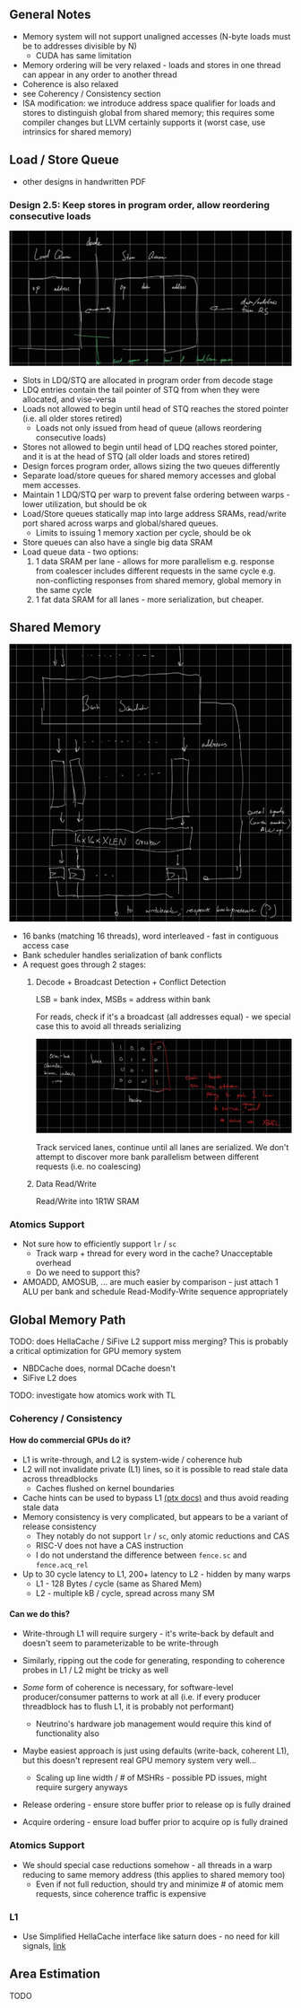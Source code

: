 ## General Notes
- Memory system will not support unaligned accesses (N-byte loads must be to addresses divisible by N)
	- CUDA has same limitation
- Memory ordering will be very relaxed - loads and stores in one thread can appear in any order to another thread
- Coherence is also relaxed
- see Coherency / Consistency section
- ISA modification: we introduce address space qualifier for loads and stores to distinguish global from shared memory; this requires some compiler changes but LLVM certainly supports it (worst case, use intrinsics for shared memory)
## Load / Store Queue
- other designs in handwritten PDF
### Design 2.5: Keep stores in program order, allow reordering consecutive loads
   ![Load Store Queue](fig/ld_st_queue.png)
   - Slots in LDQ/STQ are allocated in program order from decode stage
   - LDQ entries contain the tail pointer of STQ from when they were allocated, and vise-versa
   - Loads not allowed to begin until head of STQ reaches the stored pointer (i.e. all older stores retired)
	   - Loads not only issued from head of queue (allows reordering consecutive loads)
   - Stores not allowed to begin until head of LDQ reaches stored pointer, and it is at the head of STQ (all older loads and stores retired)
   - Design forces program order, allows sizing the two queues differently
   - Separate load/store queues for shared memory accesses and global mem accesses. 
   - Maintain 1 LDQ/STQ per warp to prevent false ordering between warps - lower utilization, but should be ok
   - Load/Store queues statically map into large address SRAMs, read/write port shared across warps and global/shared queues. 
	   - Limits to issuing 1 memory xaction per cycle, should be ok
   - Store queues can also have a single big data SRAM
   - Load queue data - two options: 
	   1. 1 data SRAM per lane - allows for more parallelism
		   e.g. response from coalescer includes different requests in the same cycle
		   e.g. non-conflicting responses from shared memory, global memory in the same cycle
	   2. 1 fat data SRAM for all lanes - more serialization, but cheaper. 

## Shared Memory
![Shared Memory Organization](fig/shared_memory.png)
- 16 banks (matching 16 threads), word interleaved - fast in contiguous access case
- Bank scheduler handles serialization of bank conflicts
- A request goes through 2 stages:
	1. Decode + Broadcast Detection + Conflict Detection
	   
	   LSB = bank index, MSBs = address within bank
	   
	   For reads, check if it's a broadcast (all addresses equal) - we special case this to avoid all threads serializing
	   
	   ![Bank Conflict Detection](fig/conflict.png)
	   
	   Track serviced lanes, continue until all lanes are serialized. We don't attempt to discover more bank parallelism between different requests (i.e. no coalescing)
	2. Data Read/Write
	   
	   Read/Write into 1R1W SRAM
### Atomics Support
- Not sure how to efficiently support `lr` / `sc`
	- Track warp + thread for every word in the cache? Unacceptable overhead
	- Do we need to support this?
- AMOADD, AMOSUB, ... are much easier by comparison - just attach 1 ALU per bank and schedule Read-Modify-Write sequence appropriately


## Global Memory Path

TODO: does HellaCache / SiFive L2 support miss merging? This is probably a critical optimization for GPU memory system
- NBDCache does, normal DCache doesn't
- SiFive L2 does

TODO: investigate how atomics work with TL 

### Coherency / Consistency
#### How do commercial GPUs do it?
- L1 is write-through, and L2 is system-wide / coherence hub
- L2 will not invalidate private (L1) lines, so it is possible to read stale data across threadblocks
	- Caches flushed on kernel boundaries
- Cache hints can be used to bypass L1 [(ptx docs)](https://docs.nvidia.com/cuda/parallel-thread-execution/index.html#cache-operators) and thus avoid reading stale data
- Memory consistency is very complicated, but appears to be a variant of release consistency
	- They notably do not support `lr` / `sc`, only atomic reductions and CAS
	- RISC-V does not have a CAS instruction
	- I do not understand the difference between `fence.sc` and `fence.acq_rel`
- Up to 30 cycle latency to L1, 200+ latency to L2 - hidden by many warps
	- L1 - 128 Bytes / cycle (same as Shared Mem)
	- L2 - multiple kB / cycle, spread across many SM
#### Can we do this?
- Write-through L1 will require surgery - it's write-back by default and doesn't seem to parameterizable to be write-through
- Similarly, ripping out the code for generating, responding to coherence probes in L1 / L2 might be tricky as well
- *Some* form of coherence is necessary, for software-level producer/consumer patterns to work at all (i.e. if every producer threadblock has to flush L1, it is probably not performant)
	- Neutrino's hardware job management would require this kind of functionality also
- Maybe easiest approach is just using defaults (write-back, coherent L1), but this doesn't represent real GPU memory system very well...
	- Scaling up line width / # of MSHRs - possible PD issues, might require surgery anyways

- Release ordering - ensure store buffer prior to release op is fully drained
- Acquire ordering - ensure load buffer prior to acquire op is fully drained

### Atomics Support
- We should special case reductions somehow - all threads in a warp reducing to same memory address (this applies to shared memory too)
	- Even if not full reduction, should try and minimize # of atomic mem requests, since coherence traffic is expensive

### L1
- Use Simplified HellaCache interface like saturn does - no need for kill signals, [link](https://github.com/ucb-bar/saturn-vectors/blob/master/src/main/scala/rocket/HellaInterface.scala)

## Area Estimation

TODO
